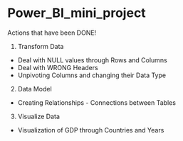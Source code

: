 # Power_BI_mini_project

Actions that have been DONE!
1) Transform Data
  * Deal with NULL values through Rows and Columns
  * Deal with WRONG Headers
  * Unpivoting Columns and changing their Data Type

2) Data Model
  * Creating Relationships - Connections between Tables

3) Visualize Data
  * Visualization of GDP through Countries and Years
